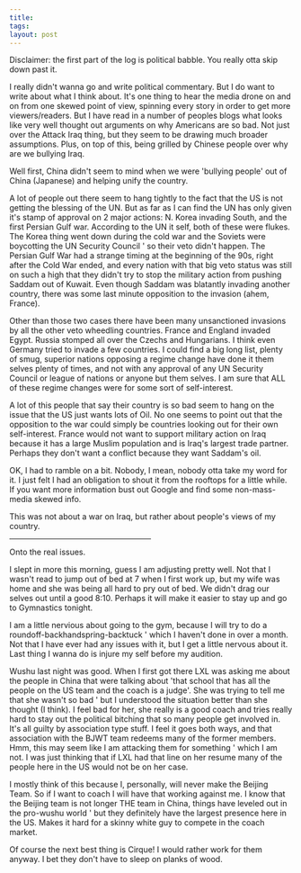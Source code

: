 ```yaml
---
title: 
tags: 
layout: post
---
```

Disclaimer: the first part of the log is political babble. You really otta skip down past it. 



I really didn't wanna go and write political commentary.  But I do want to write about what I think about.  It's one thing to hear the media drone on and on from one skewed point of view, spinning every story in order to get more viewers/readers.  But I have read in a number of peoples blogs what looks like very well thought out arguments on why Americans are so bad.  Not just over the Attack Iraq thing, but they seem to be drawing much broader assumptions.  Plus, on top of this, being grilled by Chinese people over why are we bullying Iraq.  



Well first, China didn't seem to mind when we were 'bullying people' out of China (Japanese) and helping unify the country.  



A lot of people out there seem to hang tightly to the fact that the US is not getting the blessing of the UN.  But as far as I can find the UN has only given it's stamp of approval on 2 major actions: N. Korea invading South, and the first Persian Gulf war.  According to the UN it self, both of these were flukes.  The Korea thing went down during the cold war and the Soviets were boycotting the UN Security Council ' so their veto didn't happen.  The Persian Gulf War had a strange timing at the beginning of the 90s, right after the Cold War ended, and every nation with that big veto status was still on such a high that they didn't try to stop the military action from pushing Saddam out of Kuwait.  Even though Saddam was blatantly invading another country, there was some last minute opposition to the invasion (ahem, France).



Other than those two cases there have been many unsanctioned invasions by all the other veto wheedling countries.  France and England invaded Egypt. Russia stomped all over the Czechs and Hungarians.   I think even Germany tried to invade a few countries.  I could find a big long list, plenty of smug, superior nations opposing a regime change have done it them selves plenty of times, and not with any approval of any UN Security Council or league of nations or anyone but them selves.  I am sure that ALL of these regime changes were for some sort of self-interest. 



A lot of this people that say their country is so bad seem to hang on the issue that the US just wants lots of Oil.  No one seems to point out that the opposition to the war could simply be countries looking out for their own self-interest.  France would not want to support military action on Iraq because it has a large Muslim population and is Iraq's largest trade partner.  Perhaps they don't want a conflict because they want Saddam's oil. 



OK, I had to ramble on a bit.  Nobody, I mean, nobody otta take my word for it.  I just felt I had an obligation to shout it from the rooftops for a little while.  If you want more information bust out Google and find some non-mass-media skewed info.  



This was not about a war on Iraq, but rather about people's views of my country.  



<hr width='50%' size=1>



Onto the real issues.



I slept in more this morning, guess I am adjusting pretty well.  Not that I wasn't read to jump out of bed at 7 when I first work up, but my wife was home and she was being all hard to pry out of bed.  We didn't drag our selves out until a good 8:10.   Perhaps it will make it easier to stay up and go to Gymnastics tonight.  



I am a little nervious about going to the gym, because I will try to do a roundoff-backhandspring-backtuck ' which I haven't done in over a month.  Not that I have ever had any issues with it, but I get a little nervous about it.   Last thing I wanna do is injure my self before my audition.  



Wushu last night was good.  When I first got there LXL was asking me about the people in China that were talking about 'that school that has all the people on the US team and the coach is a judge'.  She was trying to tell me that she wasn't so bad ' but I understood the situation better than she thought (I think).  I feel bad for her, she really is a good coach and tries really hard to stay out the political bitching that so many people get involved in.  It's all guilty by association type stuff.  I feel it goes both ways, and that association with the BJWT team redeems many of the former members.  Hmm, this may seem like I am attacking them for something ' which I am not.  I was just thinking that if LXL had that line on her resume many of the people here in the US would not be on her case. 



I mostly think of this because I, personally, will never make the Beijing Team.  So if I want to coach I will have that working against me.  I know that the Beijing team is not longer THE team in China, things have leveled out in the pro-wushu world ' but they definitely have the largest presence here in the US.  Makes it hard for a skinny white guy to compete in the coach market. 



Of course the next best thing is Cirque!  I would rather work for them anyway.  I bet they don't have to sleep on planks of wood.  
